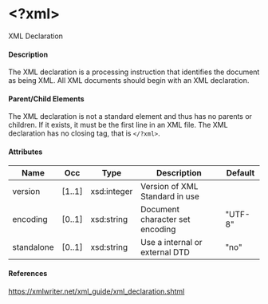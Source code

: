 # &lt;?xml&gt;

XML Declaration

#### Description

The XML declaration is a processing instruction that identifies the document as being XML. All XML documents should begin with an XML declaration.

#### Parent/Child Elements

The XML declaration is not a standard element and thus has no parents or children. If it exists, it must be the first line in an XML file. The XML declaration has no closing tag, that is `</?xml>`.

#### Attributes

Name       | Occ    | Type        | Description                     | Default
---------- | ------ | ----------- | ------------------------------- | -------
version    | [1..1] | xsd:integer | Version of XML Standard in use  | 
encoding   | [0..1] | xsd:string  | Document character set encoding | "UTF-8"
standalone | [0..1] | xsd:string  | Use a internal or external DTD  | "no"

#### References

https://xmlwriter.net/xml_guide/xml_declaration.shtml
